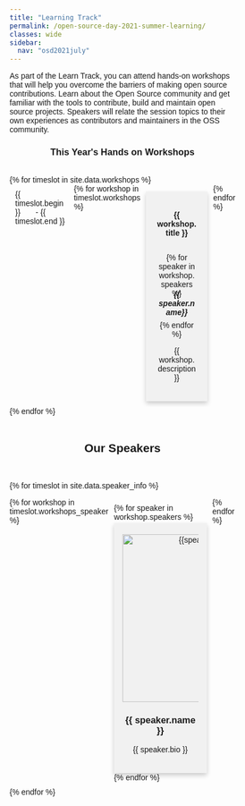 ```yaml
---
title: "Learning Track"
permalink: /open-source-day-2021-summer-learning/
classes: wide
sidebar:
  nav: "osd2021july"
---
```


As part of the Learn Track, you can attend hands-on workshops that will help you overcome the barriers of making open source contributions. Learn about the Open Source community and get familiar with the tools to contribute, build and maintain open source projects. Speakers will relate the session topics to their own experiences as contributors and maintainers in the OSS community.

<h3 align="center">This Year's Hands on Workshops</h3> <br> 



<style type="text/css">
* {
  box-sizing: border-box;
}

body {
  font-family: Arial, Helvetica, sans-serif;
}

/* Float four columns side by side */
.column {
  /* float: left;
  width: 85%; */
  padding: 10px 10px; 
  /* flex: 50%; */
}


/* Remove extra left and right margins, due to padding in columns */
.row {margin: 0 -5px;}

/* Clear floats after the columns */
.row:after {
  content: "";
  display: table;
  clear: both;
}

/* Style the counter cards */
.card {
  box-shadow: 0 4px 8px 0 rgba(0, 0, 0, 0.2); /* this adds the "card" effect */
  padding: 20px;
  text-align: center;
  background-color: #f1f1f1;
  /* justify-content: space-around; */
  margin-top: 0.2em;
}


/* Responsive columns - one column layout (vertical) on small screens */
@media screen and (max-width: 600px) {
  .column {
    width: 100%;
    display: block;
    margin-bottom: 20px;
  }
}
.flex-container {
  display: flex;
}
.section-wrapper {
    padding : 100px 0;
    }

</style>
<body>
{% for timeslot in site.data.workshops %}
<div class="flex-container">
  <div class="column">
    {{ timeslot.begin }} &nbsp;&nbsp;&nbsp;&nbsp;&nbsp; - {{ timeslot.end }}
  </div>
  {% for workshop in timeslot.workshops %}
  <div class="column">
    <div class="card">
      <h4 style = "margin-bottom: 2em; margin-top: 1em;">{{ workshop.title }}</h4>
      {% for speaker in workshop.speakers %}
      <div>
        <i class="btn btn-light fa fa-dribbble fa-1x" href="#"> <h4 style="margin-bottom: 0.5em; margin-top: -1em; font-size: 1em;">{{ speaker.name}}</h4> </i>
      </div>
      {% endfor %}
      <p>{{ workshop.description }}</p>
    </div>
  </div>
  {% endfor %}
</div>
{% endfor %}

<br>
<br>
<h2 align="center">Our Speakers</h2> <br> 

{% for timeslot in site.data.speaker_info %}
<div class="flex-container">
  {% for workshop in timeslot.workshops_speaker %}
  <div class="column">
  {% for speaker in workshop.speakers %}
    <div class="card" >
      <div class="row">
          <img src="/assets/images/speakers/{{speaker.picture}}" alt="{{speaker.picture}}" style="width:300px;height:300px;">
          <h3>{{ speaker.name }}</h3> 
          <p>{{ speaker.bio }}</p>
      </div>
    </div> 
  {% endfor %}
  </div>
  {% endfor %}
</div>
{% endfor %}

</body>
